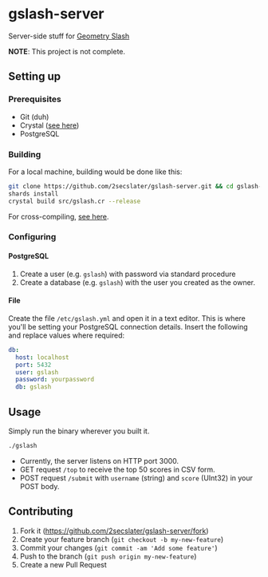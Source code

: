# gslash-server

Server-side stuff for [Geometry Slash](https://github.com/peter0x44/geometryslash.git)

**NOTE**: This project is not complete.

## Setting up

### Prerequisites

* Git (duh)
* Crystal ([see here](https://crystal-lang.org/install/))
* PostgreSQL

### Building

For a local machine, building would be done like this:

```bash
git clone https://github.com/2secslater/gslash-server.git && cd gslash-server
shards install
crystal build src/gslash.cr --release
```

For cross-compiling, [see here](https://crystal-lang.org/reference/syntax_and_semantics/cross-compilation.html).

### Configuring

#### PostgreSQL

1. Create a user (e.g. `gslash`) with password via standard procedure
1. Create a database (e.g. `gslash`) with the user you created as the owner.

#### File

Create the file `/etc/gslash.yml` and open it in a text editor. This is where you'll be setting your PostgreSQL connection details.
Insert the following and replace values where required:

```yaml
db:
  host: localhost
  port: 5432
  user: gslash
  password: yourpassword
  db: gslash
```

## Usage

Simply run the binary wherever you built it.

```bash
./gslash
```

* Currently, the server listens on HTTP port 3000.
* GET request `/top` to receive the top 50 scores in CSV form.
* POST request `/submit` with `username` (string) and `score` (UInt32) in your POST body.

## Contributing

1. Fork it (<https://github.com/2secslater/gslash-server/fork>)
2. Create your feature branch (`git checkout -b my-new-feature`)
3. Commit your changes (`git commit -am 'Add some feature'`)
4. Push to the branch (`git push origin my-new-feature`)
5. Create a new Pull Request
